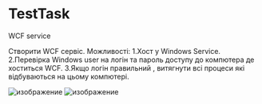 # TestTask
WCF service

Створити WCF сервіс.
Можливості:
1.Хост у Windows Service.
2.Перевірка Windows user на логін та пароль доступу до компютера де хоститься WCF.
3.Якщо логін правильний , витягнути всі процеси які відбуваються на цьому компютері.

![изображение](https://user-images.githubusercontent.com/80353377/132127246-cf7746a7-ace3-429d-abe4-94666c0af8c8.png)
![изображение](https://user-images.githubusercontent.com/80353377/132127263-f4b6d825-41e7-46da-9790-3fe81474be3c.png)

